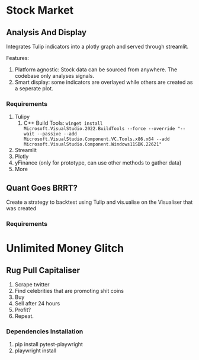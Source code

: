 # Stock Market
## Analysis And Display
Integrates Tulip indicators into a plotly graph and served through streamlit.

Features:
1. Platform agnostic: Stock data can be sourced from anywhere. The codebase only analyses signals. 
2. Smart display: some indicators are overlayed while others are created as a seperate plot.
### Requirements
1. Tulipy
    1. C++ Build Tools: ```winget install Microsoft.VisualStudio.2022.BuildTools --force --override "--wait --passive --add Microsoft.VisualStudio.Component.VC.Tools.x86.x64 --add Microsoft.VisualStudio.Component.Windows11SDK.22621"```
2. Streamlit
3. Plotly
4. yFinance (only for prototype, can use other methods to gather data)
5. More
## Quant Goes BRRT?
Create a strategy to backtest using Tulip and vis.ualise on the Visualiser that was created
### Requirements
# Unlimited Money Glitch
## Rug Pull Capitaliser
1. Scrape twitter
2. Find celebrities that are promoting shit coins
3. Buy
4. Sell after 24 hours
5. Profit?
6. Repeat.
### Dependencies Installation
1. pip install pytest-playwright
2. playwright install